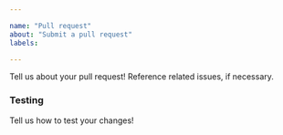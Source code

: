 ```yaml
---

name: "Pull request"
about: "Submit a pull request"
labels:

---
```


<!--
Please follow our contributing guidelines first:
https://git.minetest.land/VoxeLibre/VoxeLibre/src/branch/master/docs/CONTRIBUTING.md#how-you-can-help-as-a-programmer

By submitting this pull request, you agree to follow our Code of Conduct:
https://git.minetest.land/VoxeLibre/VoxeLibre/src/branch/master/docs/CODE_OF_CONDUCT.md
-->

Tell us about your pull request! Reference related issues, if necessary.

### Testing
Tell us how to test your changes!
